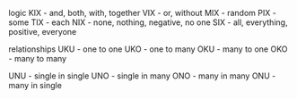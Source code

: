 logic
KIX - and, both, with, together
VIX - or, without
MIX - random
PIX - some
TIX - each
NIX - none, nothing, negative, no one
SIX - all, everything, positive, everyone


relationships 
UKU - one to one
UKO - one to many
OKU - many to one
OKO - many to many

UNU - single in single
UNO - single in many
ONO - many in many
ONU - many in single